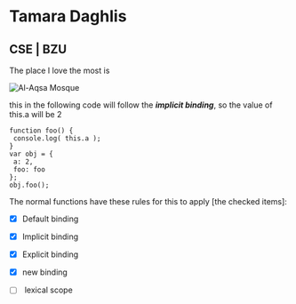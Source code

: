 # Tamara Daghlis
## CSE | BZU 
The place I love the most is 

![Al-Aqsa Mosque](https://static.euronews.com/articles/stories/07/28/37/16/320x180_cmsv2_b0d8ba5d-1d9c-5168-9983-12413089d241-7283716.jpg)

this in the following code will follow the ***implicit binding***, so the value of this.a will be 2 

```
function foo() {
 console.log( this.a );
}
var obj = {
 a: 2,
 foo: foo
};
obj.foo(); 
```
The normal functions have these rules for this to apply [the checked items]:
- [x] Default binding  
- [x] Implicit binding
- [x] Explicit binding
- [x] new binding 
- [ ]  lexical scope

